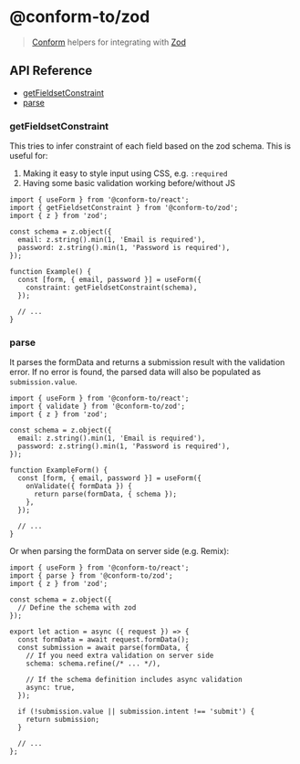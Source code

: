 # @conform-to/zod

> [Conform](https://github.com/edmundhung/conform) helpers for integrating with [Zod](https://github.com/colinhacks/zod)

<!-- aside -->

## API Reference

- [getFieldsetConstraint](#getfieldsetconstraint)
- [parse](#parse)

<!-- /aside -->

### getFieldsetConstraint

This tries to infer constraint of each field based on the zod schema. This is useful for:

1. Making it easy to style input using CSS, e.g. `:required`
2. Having some basic validation working before/without JS

```tsx
import { useForm } from '@conform-to/react';
import { getFieldsetConstraint } from '@conform-to/zod';
import { z } from 'zod';

const schema = z.object({
  email: z.string().min(1, 'Email is required'),
  password: z.string().min(1, 'Password is required'),
});

function Example() {
  const [form, { email, password }] = useForm({
    constraint: getFieldsetConstraint(schema),
  });

  // ...
}
```

### parse

It parses the formData and returns a submission result with the validation error. If no error is found, the parsed data will also be populated as `submission.value`.

```tsx
import { useForm } from '@conform-to/react';
import { validate } from '@conform-to/zod';
import { z } from 'zod';

const schema = z.object({
  email: z.string().min(1, 'Email is required'),
  password: z.string().min(1, 'Password is required'),
});

function ExampleForm() {
  const [form, { email, password }] = useForm({
    onValidate({ formData }) {
      return parse(formData, { schema });
    },
  });

  // ...
}
```

Or when parsing the formData on server side (e.g. Remix):

```tsx
import { useForm } from '@conform-to/react';
import { parse } from '@conform-to/zod';
import { z } from 'zod';

const schema = z.object({
  // Define the schema with zod
});

export let action = async ({ request }) => {
  const formData = await request.formData();
  const submission = await parse(formData, {
    // If you need extra validation on server side
    schema: schema.refine(/* ... */),

    // If the schema definition includes async validation
    async: true,
  });

  if (!submission.value || submission.intent !== 'submit') {
    return submission;
  }

  // ...
};
```
